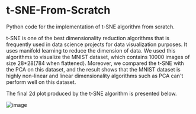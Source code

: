 # t-SNE-From-Scratch
Python code for the implementation of t-SNE algorithm from scratch. 

t-SNE is one of the best dimensionality reduction algorithms that is frequently used in data science projects for data visualization purposes. It uses manifold learning to reduce the dimension of data. We used this algorithms to visualize the MNIST dataset, which contains 10000 images of size 28*28(784 when flattened). Moreover, we compared the t-SNE with the PCA on this dataset, and the result shows that the MNIST dataset is highly non-linear and linear dimensionality algorithms such as PCA can't perform well on this dataset.

The final 2d plot produced by the t-SNE algorithm is presented below. 

![image](https://user-images.githubusercontent.com/71688101/218270924-4a771226-2024-4ea5-aa19-704ea1d3b321.png)
